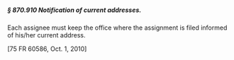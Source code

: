 ##### § 870.910 Notification of current addresses. #####

Each assignee must keep the office where the assignment is filed informed of his/her current address.

[75 FR 60586, Oct. 1, 2010]